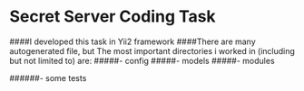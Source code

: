 # Secret Server Coding Task

####I developed this task in Yii2 framework
####There are many autogenerated file, but The most important directories i worked in (including but not limited to) are:
#####- config
#####- models
#####- modules

######- some tests
